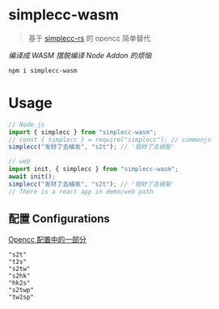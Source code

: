 # simplecc-wasm


> 基于 [simplecc-rs](https://github.com/sorz/simplecc-rs) 的 opencc 简单替代

_编译成 WASM 摆脱编译 Node Addon 的烦恼_

```bash
npm i simplecc-wasm
```

# Usage

```js
// Node.js
import { simplecc } from "simplecc-wasm";
// const { simplecc } = require("simplecc"); // commonjs
simplecc("发财了去植发", "s2t"); // '發財了去植髮'

// web
import init, { simplecc } from "simplecc-wasm";
await init();
simplecc("发财了去植发", "s2t"); // '發財了去植髮'
// There is a react app in demo/web path
```

## 配置 Configurations

[Opencc 配置中的一部分](https://github.com/BYVoid/OpenCC#configurations-%E9%85%8D%E7%BD%AE%E6%96%87%E4%BB%B6)

```plain
"s2t"
"t2s"
"s2tw"
"s2hk"
"hk2s"
"s2twp"
"tw2sp"
```
